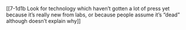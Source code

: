 [[7-1d1b Look for technology which haven’t gotten a lot of press yet because it’s really new from labs, or because people assume it’s “dead” although doesn’t explain why]]